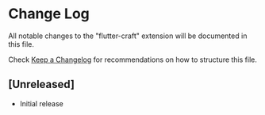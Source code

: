 # Change Log

All notable changes to the "flutter-craft" extension will be documented in this file.

Check [Keep a Changelog](http://keepachangelog.com/) for recommendations on how to structure this file.

## [Unreleased]

- Initial release